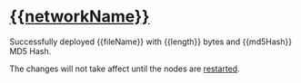# [{{networkName}}](/web/networks/{{networkName}})

Successfully deployed {{fileName}} with {{length}} bytes and {{md5Hash}} 
MD5 Hash.

The changes will not take affect until the nodes are [restarted](/web/networks/{{networkName}}/start). 


